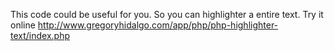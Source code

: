 This code could be useful for you. So you can highlighter a entire text.
Try it online http://www.gregoryhidalgo.com/app/php/php-highlighter-text/index.php
